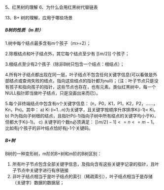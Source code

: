 5、红黑树的理解
6、为什么会用红黑树代替链表

13、B+ 树的理解，应用于哪些场景

##### B树的性质（m 阶）

1.树中每个结点最多含有m个孩子（m>=2）；

2.除根结点和叶子结点外，其它每个结点至少有 $[ \lceil m / 2\rceil ]$ 个孩子；

3.根结点至少有2个孩子（除非B树只包含一个结点：根结点）；

4.所有叶子结点都出现在同一层，叶子结点不包含任何关键字信息(可以看做是外部结点或查询失败的结点，指向这些结点的指针都为null)；（注：叶子节点只是没有孩子和指向孩子的指针，这些节点也存在，也有元素。类似红黑树中，每一个NULL指针即当做叶子结点，只是没画出来而已）。

5.每个非终端结点中包含有n个关键字信息： (n，P0，K1，P1，K2，P2，......，Kn，Pn)。其中：
 a) Ki (i=1...n)为关键字，且关键字按顺序升序排序K(i-1)< Ki。
 b) Pi为指向子树根的结点，且指针P(i-1)指向子树中所有结点的关键字均小于Ki，但都大于K(i-1)。
 c) 关键字的个数n必须满足： $[\lceil m / 2\rceil-1]<= n <= m-1$。比如有j个孩子的非叶结点恰好有j-1个关键码。

##### B+树

 B树的一种变形树，m阶的B+树和m阶的B树区别：

1. 所有叶子节点包含全部关键字信息，及指向含有这些关键字记录的指针，且叶子节点中关键字进行有序链接
2. 非叶子结点相当于是叶子结点的索引（稀疏索引），叶子结点相当于是存储（关键字）数据的数据层；

